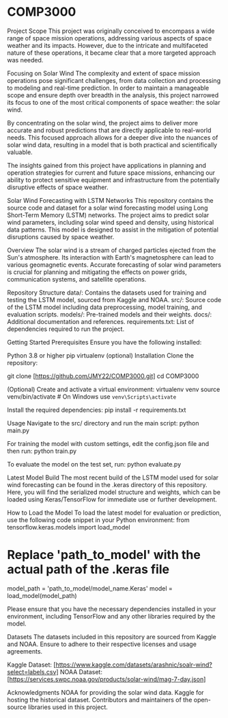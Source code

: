# COMP3000
Project Scope
This project was originally conceived to encompass a wide range of space mission operations, addressing various aspects of space weather and its impacts. However, due to the intricate and multifaceted nature of these operations, it became clear that a more targeted approach was needed.

Focusing on Solar Wind
The complexity and extent of space mission operations pose significant challenges, from data collection and processing to modeling and real-time prediction. In order to maintain a manageable scope and ensure depth over breadth in the analysis, this project narrowed its focus to one of the most critical components of space weather: the solar wind.

By concentrating on the solar wind, the project aims to deliver more accurate and robust predictions that are directly applicable to real-world needs. This focused approach allows for a deeper dive into the nuances of solar wind data, resulting in a model that is both practical and scientifically valuable.

The insights gained from this project have applications in planning and operation strategies for current and future space missions, enhancing our ability to protect sensitive equipment and infrastructure from the potentially disruptive effects of space weather.

Solar Wind Forecasting with LSTM Networks
This repository contains the source code and dataset for a solar wind forecasting model using Long Short-Term Memory (LSTM) networks. The project aims to predict solar wind parameters, including solar wind speed and density, using historical data patterns. This model is designed to assist in the mitigation of potential disruptions caused by space weather.

Overview
The solar wind is a stream of charged particles ejected from the Sun's atmosphere. Its interaction with Earth's magnetosphere can lead to various geomagnetic events. Accurate forecasting of solar wind parameters is crucial for planning and mitigating the effects on power grids, communication systems, and satellite operations.

Repository Structure
data/: Contains the datasets used for training and testing the LSTM model, sourced from Kaggle and NOAA.
src/: Source code of the LSTM model including data preprocessing, model training, and evaluation scripts.
models/: Pre-trained models and their weights.
docs/: Additional documentation and references.
requirements.txt: List of dependencies required to run the project.

Getting Started
Prerequisites
Ensure you have the following installed:

Python 3.8 or higher
pip
virtualenv (optional)
Installation
Clone the repository:

git clone [https://github.com/JMY22/COMP3000.git]
cd COMP3000

(Optional) Create and activate a virtual environment:
virtualenv venv
source venv/bin/activate  # On Windows use `venv\Scripts\activate`

Install the required dependencies:
pip install -r requirements.txt

Usage
Navigate to the src/ directory and run the main script:
python main.py

For training the model with custom settings, edit the config.json file and then run:
python train.py

To evaluate the model on the test set, run:
python evaluate.py

Latest Model Build
The most recent build of the LSTM model used for solar wind forecasting can be found in the .keras directory of this repository. Here, you will find the serialized model structure and weights, which can be loaded using Keras/TensorFlow for immediate use or further development.

How to Load the Model
To load the latest model for evaluation or prediction, use the following code snippet in your Python environment:
from tensorflow.keras.models import load_model

# Replace 'path_to_model' with the actual path of the .keras file
model_path = 'path_to_model/model_name.Keras'
model = load_model(model_path)

Please ensure that you have the necessary dependencies installed in your environment, including TensorFlow and any other libraries required by the model.

Datasets
The datasets included in this repository are sourced from Kaggle and NOAA. Ensure to adhere to their respective licenses and usage agreements.

Kaggle Dataset: [https://www.kaggle.com/datasets/arashnic/soalr-wind?select=labels.csv]
NOAA Dataset: [https://services.swpc.noaa.gov/products/solar-wind/mag-7-day.json]

Acknowledgments
NOAA for providing the solar wind data.
Kaggle for hosting the historical dataset.
Contributors and maintainers of the open-source libraries used in this project.
